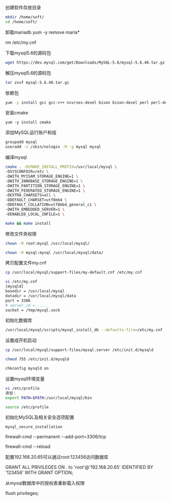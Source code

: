 创建软件存放目录
```bash
mkdir /home/soft/
cd /home/soft/
```

卸载mariadb
yum -y remove maria*

rm /etc/my.cnf

下载mysql5.6的源码包
```bash
wget https://dev.mysql.com/get/Downloads/MySQL-5.6/mysql-5.6.40.tar.gz
```

解压mysql5.6的源码包
```bash
tar zxvf mysql-5.6.40.tar.gz
```

依赖包
```bash
yum -y install gcc gcc-c++ ncurses-devel bison bison-devel perl perl-devel autoconf
```

安装cmake
```
yum -y install cmake
```

添加MySQL运行账户和组

```bash
groupadd mysql
useradd -s /sbin/nologin -M -g mysql mysql
```

编译mysql

```bash
cmake . -DCMAKE_INSTALL_PREFIX=/usr/local/mysql \
-DSYSCONFDIR=/etc \
-DWITH_MYISAM_STORAGE_ENGINE=1 \
-DWITH_INNOBASE_STORAGE_ENGINE=1 \
-DWITH_PARTITION_STORAGE_ENGINE=1 \
-DWITH_FEDERATED_STORAGE_ENGINE=1 \
-DEXTRA_CHARSETS=all \
-DDEFAULT_CHARSET=utf8mb4 \
-DDEFAULT_COLLATION=utf8mb4_general_ci \
-DWITH_EMBEDDED_SERVER=1 \
-DENABLED_LOCAL_INFILE=1 \
```

```bash
make && make install
```

修改文件夹权限
```bash
chown -R root:mysql /usr/local/mysql/

chown -R mysql:mysql /usr/local/mysql/data/
```

拷贝配置文件my.cnf
```bash
cp /usr/local/mysql/support-files/my-default.cnf /etc/my.cnf

vi /etc/my.cnf
[mysqld]
basedir = /usr/local/mysql
datadir = /usr/local/mysql/data
port = 3306
# server_id = .....
socket = /tmp/mysql.sock
```

初始化数据库
```bash
/usr/local/mysql/scripts/mysql_install_db --defaults-file=/etc/my.cnf --basedir=/usr/local/mysql --datadir=/usr/local/mysql/data --user=mysql
```

设置成开机启动
```bash
cp /usr/local/mysql/support-files/mysql.server /etc/init.d/mysqld

chmod 755 /etc/init.d/mysqld

chkconfig mysqld on
```

设置mysql环境变量
```bash
vi /etc/profile
添加：
export PATH=$PATH:/usr/local/mysql/bin

source /etc/profile
```

初始化MySQL及相关安全选项配置

```bash
mysql_secure_installation
```

firewall-cmd --permanent --add-port=3306/tcp

firewall-cmd --reload

配置192.168.20.65可以通过root:123456访问数据库

GRANT ALL PRIVILEGES ON *.* to 'root'@'192.168.20.65' IDENTIFIED BY '123456' WITH GRANT OPTION;

从mysql数据库中的授权表重新载入权限

flush privileges;